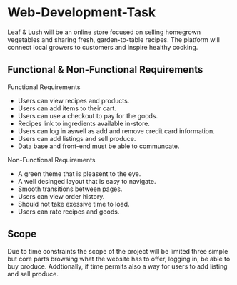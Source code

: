 # Web-Development-Task
Leaf & Lush will be an online store focused on selling homegrown vegetables and sharing fresh, garden-to-table recipes. The platform will connect local growers to customers and inspire healthy cooking.
## Functional & Non-Functional Requirements
Functional Requirements
- Users can view recipes and products.
- Users can add items to their cart.
- Users can use a checkout to pay for the goods.
- Recipes link to ingredients available in-store.
- Users can log in aswell as add and remove credit card information.
- Users can add listings and sell produce.
- Data base and front-end must be able to communcate.

Non-Functional Requirements
- A green theme that is pleasent to the eye.
- A well desinged layout that is easy to navigate.
- Smooth transitions between pages.
- Users can view order history.
- Should not take exessive time to load.
- Users can rate recipes and goods. 
## Scope
Due to time constraints the scope of the project will be limited three simple but core parts browsing what the website has to offer, logging in, be able to buy produce. Addtionally, if time permits also a way for users to add listing and sell produce.